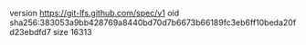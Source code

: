 version https://git-lfs.github.com/spec/v1
oid sha256:383053a9bb428769a8440bd70d7b6673b66189fc3eb6ff10beda20fd23ebdfd7
size 16313

